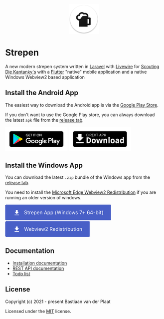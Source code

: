 <p align="center"><img src="clients/flutter/android/app/src/main/res/mipmap-xhdpi/ic_launcher.png" alt="Strepen logo"></p>

# Strepen
A new modern strepen system written in [Laravel](https://laravel.com/) with [Livewire](https://laravel-livewire.com/) for [Scouting Die Kantanky's](https://www.diekantankys.nl/) with a [Flutter](https://flutter.dev/) "native" mobile application and a native Windows Webview2 based application

## Install the Android App
The easiest way to download the Android app is via the [Google Play Store](https://play.google.com/store/apps/details?id=nl.plaatsoft.strepen).

If you don't want to use the Google Play store, you can always download the latest `apk` file from the [release tab](https://github.com/bplaat/strepen/releases).

<a href="https://play.google.com/store/apps/details?id=nl.plaatsoft.strepen"><img alt="Get it on Google Play" src="server/public/images/google-play-download.png" width="200"></a>
<a href="https://github.com/bplaat/strepen/releases/tag/client-v1.3.0"><img alt="Get it on Google Play" src="server/public/images/direct-apk-download.png" width="200"></a>

## Install the Windows App
You can download the latest `.zip` bundle of the Windows app from the [release tab](https://github.com/bplaat/strepen/releases).

You need to install the [Microsoft Edge Webview2 Redistribution](https://github.com/bplaat/strepen/releases/download/windows-client-v1.4.0/MicrosoftEdgeWebview2Setup.exe) if you are running an older version of windows.

<a href="https://github.com/bplaat/strepen/releases/download/windows-client-v1.4.0/strepen-win64.zip"><img alt="Download Strepen App (Windows 7+ 64-bit)" src="docs/images/windows-app-download.png"></a> &nbsp; &nbsp; &nbsp;
<a href="https://github.com/bplaat/strepen/releases/download/windows-client-v1.4.0/MicrosoftEdgeWebview2Setup.exe"><img alt="Webview2 Redistribution" src="docs/images/windows-webview2-download.png"></a>

## Documentation
- [Installation documentation](docs/installation.md)
- [REST API documentation](docs/api.md)
- [Todo list](docs/todo.md)

## License
Copyright (c) 2021 - present Bastiaan van der Plaat

Licensed under the [MIT](LICENSE) license.
